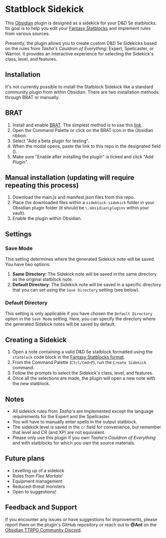 # Statblock Sidekick
This [Obsidian](https://obsidian.md/) plugin is designed as a sidekick for your D&D 5e statblocks. Its goal is to help you edit your [Fantasy Statblocks](https://github.com/javalent/fantasy-statblocks) and implement rules from various sources.

Presently, the plugin allows you to create custom D&D 5e Sidekicks based on the rules from *Tasha's Cauldron of Everything*: Expert, Spellcaster, or Warrior. It provides an interactive experience for selecting the Sidekick's class, level, and features.

## Installation
It's not currently possible to install the Statblock Sidekick like a standard community plugin from within Obsidian. There are two installation methods: through BRAT or manually.
## BRAT
1. Install and enable [BRAT](https://github.com/TfTHacker/obsidian42-brat). The simplest method is to use this [link](obsidian://show-plugin?id=obsidian42-brat).
2. Open the Command Palette or click on the BRAT icon in the Obsidian ribbon.
3. Select "Add a beta plugin for testing".
4. When the modal opens, paste the link to this repo in the designated field (). 
5. Make sure "Enable after installing the plugin" is ticked and click "Add Plugin".
## Manual installation (updating will require repeating this process)
1. Download the main.js and manifest.json files from this repo.
2. Place the downloaded files within a `sideblock-sidekick` folder in your Obsidian plugin folder (it should be `\.obsidian\plugins` within your vault).
3. Enable the plugin within Obsidian.

## Settings
### Save Mode
This setting determines where the generated Sidekick note will be saved. You have two options:
1. **Same Directory**: The Sidekick note will be saved in the same directory as the original statblock note.
2. **Default Directory**: The Sidekick note will be saved in a specific directory that you can set using the `Save Directory` setting (see below).
### Default Directory
This setting is only applicable if you have chosen the `Default Directory` option in the `Save Mode` setting. Here, you can specify the directory where the generated Sidekick notes will be saved by default.

## Creating a Sidekick
1. Open a note containing a valid D&D 5e statblock formatted using the `statblock` code block in the [Fantasy Statblocks format](https://plugins.javalent.com/statblock/layouts/integrated/dnd5e).
2. From the Command Palette (`Ctrl/Cmd+P`), run the `Create Sidekick` command.
3. Follow the prompts to select the Sidekick's class, level, and features.
4. Once all the selections are made, the plugin will open a new note with the new statblock.

## Notes
- All sidekick rules from *Tasha's* are implemented except the language requirements for the Expert and the Spellcaster.
- You will have to manually enter spells in the output statblock.
- The sidekick level is saved in the `cr` field for convenience, but remember that level and CR (and XP) are not equivalent.
- Please only use this plugin if you own *Tasha's Cauldron of Everything* and with statblocks for which you own the source materials.

## Future plans
- Levelling up of a sidekick
- Rules from *Flee Mortals!*
- Equipment management
- Reduced-threat monsters
- Open to suggestions!

## Feedback and Support
If you encounter any issues or have suggestions for improvements, please report them on the plugin's GitHub repository or reach out to **@Ant** on the [Obsidian TTRPG Community Discord](https://discord.gg/sur9nSTf).